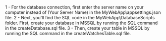 1 - For the database connection, first enter the server name on your computer instead of (Your Server Name) in the MyWebApp\appsettings.json file.
2 - Next, you'll find the SQL code in the MyWebApp\DatabaseScripts folder. First, create your database in MSSQL by running the SQL command in the createDatabase.sql file. 
3 - Then, create your table in MSSQL by running the SQL command in the createWatchesTable.sql file.
